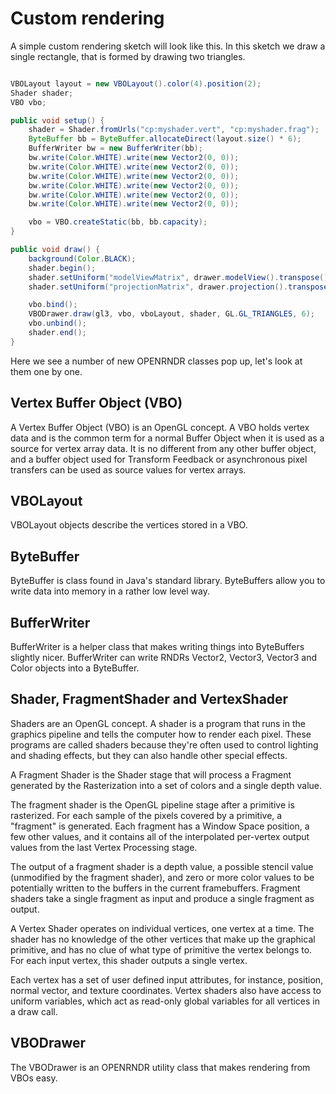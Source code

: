 # Custom rendering #

A simple custom rendering sketch will look like this. In this sketch we draw a single rectangle, that is formed by drawing two triangles.

```java

VBOLayout layout = new VBOLayout().color(4).position(2);
Shader shader;
VBO vbo;

public void setup() {
    shader = Shader.fromUrls("cp:myshader.vert", "cp:myshader.frag");
    ByteBuffer bb = ByteBuffer.allocateDirect(layout.size() * 6);
    BufferWriter bw = new BufferWriter(bb);
    bw.write(Color.WHITE).write(new Vector2(0, 0));
    bw.write(Color.WHITE).write(new Vector2(0, 0));
    bw.write(Color.WHITE).write(new Vector2(0, 0));
    bw.write(Color.WHITE).write(new Vector2(0, 0));
    bw.write(Color.WHITE).write(new Vector2(0, 0));
    bw.write(Color.WHITE).write(new Vector2(0, 0));

    vbo = VBO.createStatic(bb, bb.capacity);
}

public void draw() {
    background(Color.BLACK);
    shader.begin();
    shader.setUniform("modelViewMatrix", drawer.modelView().transpose());
    shader.setUniform("projectionMatrix", drawer.projection().transpose());

    vbo.bind();
    VBODrawer.draw(gl3, vbo, vboLayout, shader, GL.GL_TRIANGLES, 6);
    vbo.unbind();
    shader.end();
}

```

Here we see a number of new OPENRNDR classes pop up, let's look at them one by one.

## Vertex Buffer Object (VBO)

A Vertex Buffer Object (VBO) is an OpenGL concept. A VBO holds vertex data and is the common term for a normal Buffer Object when it is used as a source for vertex array data. It is no different from any other buffer object, and a buffer object used for Transform Feedback or asynchronous pixel transfers can be used as source values for vertex arrays.

## VBOLayout

VBOLayout objects describe the vertices stored in a VBO.

## ByteBuffer

ByteBuffer is class found in Java's standard library. ByteBuffers allow you to write data into memory in a rather low level way.

## BufferWriter

BufferWriter is a helper class that makes writing things into ByteBuffers slightly nicer. BufferWriter can write RNDRs Vector2, Vector3, Vector3 and Color objects into a ByteBuffer.

## Shader, FragmentShader and VertexShader

Shaders are an OpenGL concept. A shader is a program that runs in the graphics pipeline and tells the computer how to render each pixel. These programs are called shaders because they're often used to control lighting and shading effects, but they can also handle other special effects. 

A Fragment Shader is the Shader stage that will process a Fragment generated by the Rasterization into a set of colors and a single depth value.

The fragment shader is the OpenGL pipeline stage after a primitive is rasterized. For each sample of the pixels covered by a primitive, a "fragment" is generated. Each fragment has a Window Space position, a few other values, and it contains all of the interpolated per-vertex output values from the last Vertex Processing stage.

The output of a fragment shader is a depth value, a possible stencil value (unmodified by the fragment shader), and zero or more color values to be potentially written to the buffers in the current framebuffers. Fragment shaders take a single fragment as input and produce a single fragment as output.

A Vertex Shader operates on individual vertices, one vertex at a time. The shader has no knowledge of the other vertices that make up the graphical primitive, and has no clue of what type of primitive the vertex belongs to. For each input vertex, this shader outputs a single vertex.

Each vertex has a set of user defined input attributes, for instance, position, normal vector, and texture coordinates. Vertex shaders also have access to uniform variables, which act as read-only global variables for all vertices in a draw call.

## VBODrawer

The VBODrawer is an OPENRNDR utility class that makes rendering from VBOs easy.

